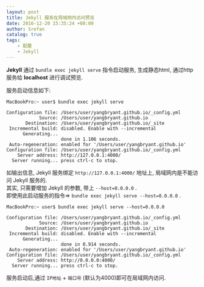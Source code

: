 ```yaml
---
layout: post
title: Jekyll 服务在局域网内访问预览
date: 2016-12-20 15:35:24 +08:00
author: Srefan
catalog: true
tags:
    - 配置
    - Jekyll
---
```


**Jekyll** 通过 `bundle exec jekyll serve` 指令启动服务, 生成静态html, 通过http服务给 **localhost** 进行调试预览.  
  
服务启动信息如下:

```plain
MacBookPro:~ user$ bundle exec jekyll serve

Configuration file: /Users/user/yangbryant.github.io/_config.yml
            Source: /Users/user/yangbryant.github.io
       Destination: /Users/user/yangbryant.github.io/_site
 Incremental build: disabled. Enable with --incremental
      Generating...
                    done in 1.106 seconds.
 Auto-regeneration: enabled for '/Users/user/yangbryant.github.io'
Configuration file: /Users/user/yangbryant.github.io/_config.yml
    Server address: http://127.0.0.1:4000/
  Server running... press ctrl-c to stop.
```
  
如输出信息, Jekyll 服务绑定 `http://127.0.0.1:4000/` 地址上, 局域网内是不能访问 Jekyll 服务的.  
其实, 只需要增加 Jekyll 的参数, 带上 `--host=0.0.0.0` .  
即使用此启动服务的指令=> `bundle exec jekyll serve --host=0.0.0.0` .

```plain
MacBookPro:~ user$ bundle exec jekyll serve --host=0.0.0.0

Configuration file: /Users/user/yangbryant.github.io/_config.yml
            Source: /Users/user/yangbryant.github.io
       Destination: /Users/user/yangbryant.github.io/_site
 Incremental build: disabled. Enable with --incremental
      Generating...
                    done in 0.914 seconds.
 Auto-regeneration: enabled for '/Users/user/yangbryant.github.io'
Configuration file: /Users/user/yangbryant.github.io/_config.yml
    Server address: http://0.0.0.0:4000/
  Server running... press ctrl-c to stop.
```

服务启动后,通过 `IP地址` + `端口号` (默认为4000)即可在局域网内访问.